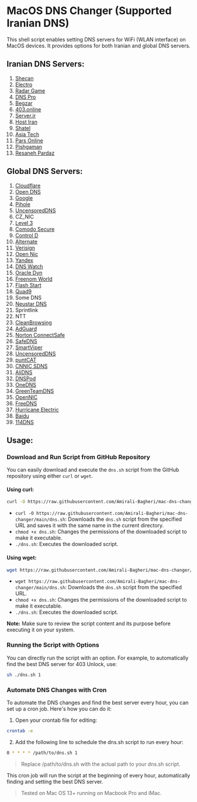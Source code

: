 # MacOS DNS Changer (Supported Iranian DNS)

This shell script enables setting DNS servers for WiFi (WLAN interface) on MacOS devices. It provides options for both Iranian and global DNS servers.

## Iranian DNS Servers:
1. [Shecan](https://shecan.ir)
2. [Electro](https://electrotm.org/)
3. [Radar Game](https://radar.game/)
4. [DNS Pro](https://dnspro.ir/)
5. [Begzar](https://begzar.ir/)
6. [403.online](https://403.online)
7. [Server.ir](https://server.ir)
8. [Host Iran](https://hostiran.net/landing/proxy)
9. [Shatel](https://www.shatel.ir)
10. [Asia Tech](https://asiatech.ir)
11. [Pars Online](https://www.parsonline.com)
12. [Pishgaman](https://pishgaman.net)
13. [Resaneh Pardaz](https://www.resanehpardaz.ir)

## Global DNS Servers:
1. [Cloudflare](https://www.cloudflare.com/)
2. [Open DNS](https://www.opendns.com/)
3. [Google](https://google.com)
4. [Pihole](https://pi-hole.net)
5. [UncensoredDNS](https://blog.uncensoreddns.org)
6. CZ_NIC
7. [Level 3](http://www.level3.com/en)
8. [Comodo Secure](https://www.comodo.com/)
9. [Control D](https://controld.com/free-dns)
10. [Alternate](https://alternate-dns.com)
11. [Verisign](https://www.verisign.com)
12. [Open Nic](https://www.opennic.org)
13. [Yandex](https://dns.yandex.com)
14. [DNS Watch](https://dns.watch)
15. [Oracle Dyn](https://dyn.com)
16. [Freenom World](http://www.freenom.world)
17. [Flash Start](https://flashstart.com)
18. [Quad9](https://www.quad9.net)
19. Some DNS
20. [Neustar DNS](https://www.security.neustar/dns-services/free-recursive-dns-service)
22. Sprintlink
23. NTT
24. [CleanBrowsing](https://cleanbrowsing.org/filters)
25. [AdGuard](https://adguard-dns.io/en/public-dns.html)
26. [Norton ConnectSafe](https://dns.norton.com)
27. [SafeDNS](https://www.safedns.com)
28. [SmartViper](https://www.markosweb.com/free-dns)
29. [UncensoredDNS](https://blog.uncensoreddns.org)
30. [puntCAT](http://www.servidordenoms.cat)
31. [CNNIC SDNS](http://public.sdns.cn)
32. [AliDNS](http://www.alidns.com)
33. [DNSPod](https://www.dnspod.cn/products/public.dns)
34. [OneDNS](https://www.onedns.net)
35. [GreenTeamDNS](http://www.greentm.co.uk)
36. [OpenNIC](https://www.opennic.org)
37. [FreeDNS](https://freedns.zone)
38. [Hurricane Electric](https://dns.he.net)
39. [Baidu](https://dudns.baidu.com/intro/publicdns)
40. [114DNS](https://www.114dns.com)

## Usage:

### Download and Run Script from GitHub Repository

You can easily download and execute the `dns.sh` script from the GitHub repository using either `curl` or `wget`.

#### Using curl:

```bash
curl -O https://raw.githubusercontent.com/Amirali-Bagheri/mac-dns-changer/main/dns.sh && chmod +x dns.sh && ./dns.sh
```

- `curl -O https://raw.githubusercontent.com/Amirali-Bagheri/mac-dns-changer/main/dns.sh`: Downloads the `dns.sh` script from the specified URL and saves it with the same name in the current directory.
- `chmod +x dns.sh`: Changes the permissions of the downloaded script to make it executable.
- `./dns.sh`: Executes the downloaded script.

#### Using wget:

```bash
wget https://raw.githubusercontent.com/Amirali-Bagheri/mac-dns-changer/main/dns.sh && chmod +x dns.sh && ./dns.sh
```

- `wget https://raw.githubusercontent.com/Amirali-Bagheri/mac-dns-changer/main/dns.sh`: Downloads the `dns.sh` script from the specified URL.
- `chmod +x dns.sh`: Changes the permissions of the downloaded script to make it executable.
- `./dns.sh`: Executes the downloaded script.

**Note:** Make sure to review the script content and its purpose before executing it on your system.

### Running the Script with Options

You can directly run the script with an option. For example, to automatically find the best DNS server for 403 Unlock, use:

```bash
sh ./dns.sh 1
```

### Automate DNS Changes with Cron

To automate the DNS changes and find the best server every hour, you can set up a cron job. Here's how you can do it:

1. Open your crontab file for editing:

```bash
crontab -e
```

2. Add the following line to schedule the dns.sh script to run every hour:

```bash
0 * * * * /path/to/dns.sh 1
```

> Replace /path/to/dns.sh with the actual path to your dns.sh script.

This cron job will run the script at the beginning of every hour, automatically finding and setting the best DNS server.


> Tested on Mac OS 13+ running on Macbook Pro and iMac.
